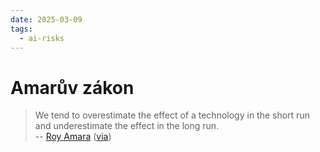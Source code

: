 ```yaml
---
date: 2025-03-09
tags:
  - ai-risks
---
```


# Amarův zákon

> We tend to overestimate the effect of a technology in the short run and underestimate the effect in the long run.  
-- [Roy Amara](https://en.wikipedia.org/wiki/Roy_Amara) ([via](https://mr-martinrichter.cz/))
